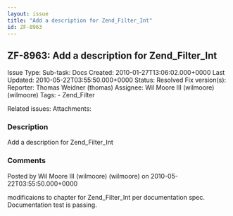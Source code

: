 ```yaml
---
layout: issue
title: "Add a description for Zend_Filter_Int"
id: ZF-8963
---
```


ZF-8963: Add a description for Zend\_Filter\_Int
------------------------------------------------

 Issue Type: Sub-task: Docs Created: 2010-01-27T13:06:02.000+0000 Last Updated: 2010-05-22T03:55:50.000+0000 Status: Resolved Fix version(s): 
 Reporter:  Thomas Weidner (thomas)  Assignee:  Wil Moore III (wilmoore) (wilmoore)  Tags: - Zend\_Filter
 
 Related issues: 
 Attachments: 
### Description

Add a description for Zend\_Filter\_Int

 

 

### Comments

Posted by Wil Moore III (wilmoore) (wilmoore) on 2010-05-22T03:55:50.000+0000

modificaions to chapter for Zend\_Filter\_Int per documentation spec. Documentation test is passing.

 

 